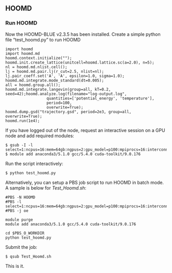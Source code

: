 ## HOOMD
  
### Run HOOMD
Now the HOOMD-BLUE v2.3.5 has been installed. Create a simple python file “test_hoomd.py” to run HOOMD 

```
import hoomd
import hoomd.md
hoomd.context.initialize("");
hoomd.init.create_lattice(unitcell=hoomd.lattice.sc(a=2.0), n=5);
nl = hoomd.md.nlist.cell();
lj = hoomd.md.pair.lj(r_cut=2.5, nlist=nl);
lj.pair_coeff.set('A', 'A', epsilon=1.0, sigma=1.0);
hoomd.md.integrate.mode_standard(dt=0.005);
all = hoomd.group.all();
hoomd.md.integrate.langevin(group=all, kT=0.2, seed=42);hoomd.analyze.log(filename="log-output.log",
                  quantities=['potential_energy', 'temperature'],
                  period=100,
                  overwrite=True);
hoomd.dump.gsd("trajectory.gsd", period=2e3, group=all, overwrite=True);
hoomd.run(1e4);
```

If you have logged out of the node, request an interactive session on a GPU node and add required modules:

```
$ qsub -I -l select=1:ncpus=16:mem=64gb:ngpus=2:gpu_model=p100:mpiprocs=16:interconnect=fdr,walltime=2:00:00
$ module add anaconda3/5.1.0 gcc/5.4.0 cuda-toolkit/9.0.176
```

Run the script interactively:

```
$ python test_hoomd.py
```


Alternatively, you can setup a PBS job script to run HOOMD in batch mode. A sample is below for *Test_Hoomd.sh*:


```
#PBS -N HOOMD
#PBS -l select=1:ncpus=16:mem=64gb:ngpus=2:gpu_model=p100:mpiprocs=16:interconnect=fdr,walltime=02:00:00
#PBS -j oe

module purge
module add anaconda3/5.1.0 gcc/5.4.0 cuda-toolkit/9.0.176

cd $PBS_O_WORKDIR
python test_hoomd.py
```

Submit the job:

```
$ qsub Test_Hoomd.sh
```

This is it.
